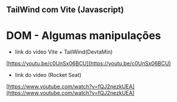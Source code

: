 ## TailWind com Vite (Javascript)

# DOM - Algumas manipulações

- link do vídeo Vite + TailWind(DevtaMin)

[https://youtu.be/c0UnSx06BCU](https://youtu.be/c0UnSx06BCU)

- link do vídeo (Rocket Seat)

[https://www.youtube.com/watch?v=fQJ2nezkUEA](https://www.youtube.com/watch?v=fQJ2nezkUEA)
